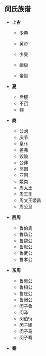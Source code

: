 ## 闵氏族谱
- **上古**
  
  - 少典
  
  - 黄帝
  - 少昊
  - 蟜极
  - 帝喾
- **夏**
  - 后稷
  - 不窋
  - 鞠
- **商**
  - 公刘
  - 庆节
  - 皇仆
  - 差弗
  - 毁隃
  - 公非
  - 高圉
  - 亚圉
  - 姬类
  - 周太王
  - 周王季
  - 周文王姬昌
  - 周公旦
- **西周**
  - 鲁伯禽
  - 鲁炀公
  - 鲁魏公
  - 鲁献公
  - 鲁武公
  - 鲁孝公
- **东周**
  - 鲁惠公
  - 鲁桓公
  - 鲁庄公
  - 鲁闵公
  - 闵子鲁
  - 闵泽
  - 闵伯衍
  - 闵子建
  - 闵子马
  - 闵子骞
- **秦**


